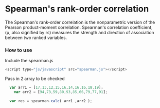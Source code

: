 # Spearman's rank-order correlation
The Spearman's rank-order correlation is the nonparametric version of the Pearson product-moment correlation. Spearman's correlation coefficient, (ρ, also signified by rs) measures the strength and direction of association between two ranked variables.

### How to use
Include the spearman.js
``` js
<script type="js/javascript" src="spearman.js"></script>
```
Pass in 2 array to be checked
``` js
  var arr1 = [17,13,12,15,16,14,16,16,18,19];
	var arr2 = [94,73,59,80,93,85,66,79,77,91];
  
  var res = spearman.calc( arr1 ,arr2 );  
```
